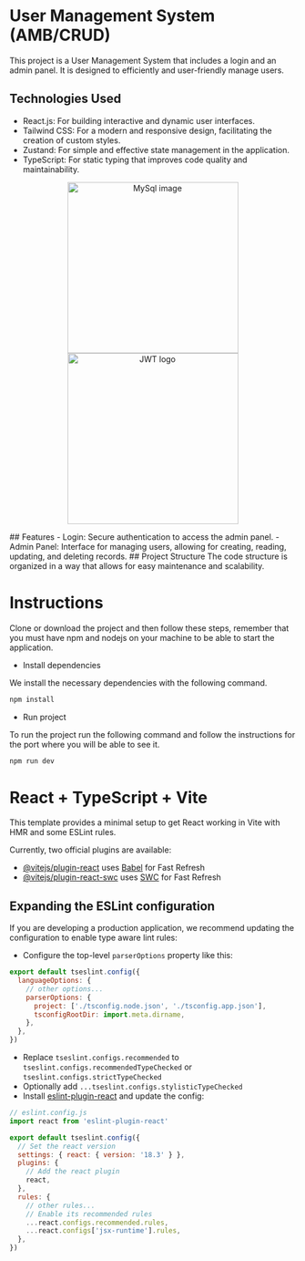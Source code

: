 # User Management System (AMB/CRUD)
This project is a User Management System that includes a login and an admin panel. It is designed to efficiently and user-friendly manage users.

## Technologies Used
-  React.js: For building interactive and dynamic user interfaces.
-  Tailwind CSS: For a modern and responsive design, facilitating the creation of custom styles.
-  Zustand: For simple and effective state management in the application.
-  TypeScript: For static typing that improves code quality and maintainability.
<p align="center">
<a href="https://www.mysql.com/" target="_blank"><img src="https://miro.medium.com/v2/resize:fit:1400/0*qquBXM1d9ha0YjcM.png" width="300" alt="MySql image"></a>
<a href="https://jwt.io/" target="_blank"><img src="https://smartastudio.b-cdn.net/wp-content/uploads/2024/02/tailwindcss-smartastudio.jpg" width="300" alt="JWT logo"></a>
</p>
## Features
-  Login: Secure authentication to access the admin panel.
-  Admin Panel: Interface for managing users, allowing for creating, reading, updating, and deleting records.
## Project Structure
The code structure is organized in a way that allows for easy maintenance and scalability.

# Instructions

Clone or download the project and then follow these steps, remember that you must have npm and nodejs on your machine to be able to start the application.

- Install dependencies

We install the necessary dependencies with the following command.

```bash
npm install
```

- Run project

To run the project run the following command and follow the instructions for the port where you will be able to see it.

```bash
npm run dev
```

# React + TypeScript + Vite

This template provides a minimal setup to get React working in Vite with HMR and some ESLint rules.

Currently, two official plugins are available:

- [@vitejs/plugin-react](https://github.com/vitejs/vite-plugin-react/blob/main/packages/plugin-react/README.md) uses [Babel](https://babeljs.io/) for Fast Refresh
- [@vitejs/plugin-react-swc](https://github.com/vitejs/vite-plugin-react-swc) uses [SWC](https://swc.rs/) for Fast Refresh

## Expanding the ESLint configuration

If you are developing a production application, we recommend updating the configuration to enable type aware lint rules:

- Configure the top-level `parserOptions` property like this:

```js
export default tseslint.config({
  languageOptions: {
    // other options...
    parserOptions: {
      project: ['./tsconfig.node.json', './tsconfig.app.json'],
      tsconfigRootDir: import.meta.dirname,
    },
  },
})
```

- Replace `tseslint.configs.recommended` to `tseslint.configs.recommendedTypeChecked` or `tseslint.configs.strictTypeChecked`
- Optionally add `...tseslint.configs.stylisticTypeChecked`
- Install [eslint-plugin-react](https://github.com/jsx-eslint/eslint-plugin-react) and update the config:

```js
// eslint.config.js
import react from 'eslint-plugin-react'

export default tseslint.config({
  // Set the react version
  settings: { react: { version: '18.3' } },
  plugins: {
    // Add the react plugin
    react,
  },
  rules: {
    // other rules...
    // Enable its recommended rules
    ...react.configs.recommended.rules,
    ...react.configs['jsx-runtime'].rules,
  },
})
```
